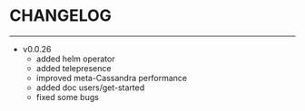 # CHANGELOG

---

- v0.0.26
    - added helm operator
    - added telepresence
    - improved meta-Cassandra performance
    - added doc users/get-started
    - fixed some bugs
